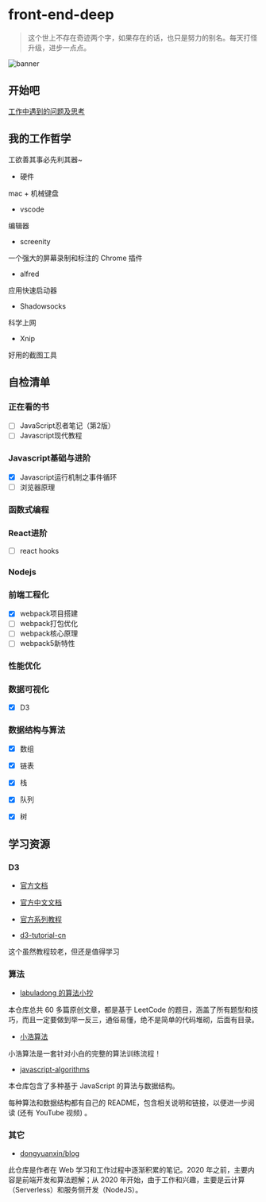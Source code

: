 # front-end-deep

> 这个世上不存在奇迹两个字，如果存在的话，也只是努力的别名。每天打怪升级，进步一点点。

![banner](https://cdn.pixabay.com/photo/2016/10/23/23/11/light-bulbs-1765053_1280.jpg)

## 开始吧

[工作中遇到的问题及思考](https://github.com/weiTimes/front-end-deep/blob/main/question.md)

## 我的工作哲学

工欲善其事必先利其器~

* 硬件

mac + 机械键盘

* vscode

编辑器

* screenity

一个强大的屏幕录制和标注的 Chrome 插件

* alfred

应用快速启动器

* Shadowsocks

科学上网

* Xnip

好用的截图工具

## 自检清单

### 正在看的书

- [ ] JavaScript忍者笔记（第2版）
- [ ] Javascript现代教程

### Javascript基础与进阶

- [x] Javascript运行机制之事件循环
- [ ] 浏览器原理

### 函数式编程

### React进阶

- [ ] react hooks

### Nodejs

### 前端工程化

- [x] webpack项目搭建
- [ ] webpack打包优化
- [ ] webpack核心原理
- [ ] webpack5新特性

### 性能优化

### 数据可视化

- [x] D3

### 数据结构与算法

- [x] 数组
- [x] 链表
- [x] 栈
- [x] 队列
- [x] 树


## 学习资源

### D3

* [官方文档](https://d3js.org/)

* [官方中文文档](https://d3js.org.cn/)

* [官方系列教程](https://observablehq.com/@d3/learn-d3)

* [d3-tutorial-cn](http://pkuwwt.github.io/d3-tutorial-cn/about.html)

这个虽然教程较老，但还是值得学习

### 算法

* [labuladong 的算法小抄](https://github.com/labuladong/fucking-algorithm)

本仓库总共 60 多篇原创文章，都是基于 LeetCode 的题目，涵盖了所有题型和技巧，而且一定要做到举一反三，通俗易懂，绝不是简单的代码堆砌，后面有目录。

* [小浩算法](https://github.com/geekxh/hello-algorithm)

小浩算法是一套针对小白的完整的算法训练流程！

* [javascript-algorithms](https://github.com/trekhleb/javascript-algorithms)

本仓库包含了多种基于 JavaScript 的算法与数据结构。

每种算法和数据结构都有自己的 README，包含相关说明和链接，以便进一步阅读 (还有 YouTube 视频) 。

### 其它

* [dongyuanxin/blog](https://github.com/dongyuanxin/blog)

此仓库是作者在 Web 学习和工作过程中逐渐积累的笔记。2020 年之前，主要内容是前端开发和算法题解；从 2020 年开始，由于工作和兴趣，主要是云计算（Serverless）和服务侧开发（NodeJS）。
